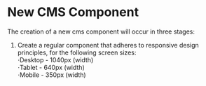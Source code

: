 # New CMS Component

The creation of a new cms component will occur in three stages:
1. Create a regular component that adheres to responsive design principles, for the following screen sizes: <br>
⋅Desktop - 1040px (width) <br>
⋅Tablet - 640px  (width) <br>
⋅Mobile - 350px  (width) <br>
